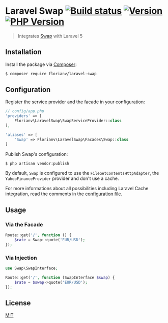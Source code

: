 # Laravel Swap [![Build status][travis-image]][travis-url] [![Version][version-image]][version-url] [![PHP Version][php-version-image]][php-version-url]

> Integrates [Swap](https://github.com/florianv/swap) with Laravel 5

## Installation

Install the package via [Composer](https://getcomposer.org):

```bash
$ composer require florianv/laravel-swap
```

## Configuration

Register the service provider and the facade in your configuration:

```php
// config/app.php
'providers' => [
    Florianv\LaravelSwap\SwapServiceProvider::class
],

'aliases' => [
    'Swap' => Florianv\LaravelSwap\Facades\Swap::class
]
```

Publish Swap's configuration:

```bash
$ php artisan vendor:publish
```

By default, `Swap` is configured to use the `FileGetContentsHttpAdapter`, the `YahooFinanceProvider` provider and don't use a cache.

For more informations about all possibilities including Laravel Cache integration, read the comments in the 
[configuration file](https://github.com/florianv/laravel-swap/blob/master/config/swap.php).

## Usage

### Via the Facade

```php
Route::get('/', function () {
    $rate = Swap::quote('EUR/USD');
});
```

### Via Injection

```php
use Swap\SwapInterface;

Route::get('/', function (SwapInterface $swap) {
    $rate = $swap->quote('EUR/USD');
});
```

## License

[MIT](https://github.com/florianv/laravel-swap/blob/master/LICENSE)

[travis-url]: https://travis-ci.org/florianv/laravel-swap
[travis-image]: http://img.shields.io/travis/florianv/laravel-swap.svg?style=flat

[version-url]: https://packagist.org/packages/florianv/laravel-swap
[version-image]: http://img.shields.io/packagist/v/florianv/laravel-swap.svg?style=flat

[php-version-url]: https://packagist.org/packages/florianv/laravel-swap
[php-version-image]: http://img.shields.io/badge/php-5.5+-ff69b4.svg
